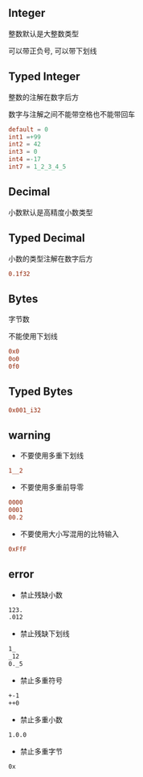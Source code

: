 ## Integer

整数默认是大整数类型

可以带正负号, 可以带下划线

## Typed Integer

整数的注解在数字后方

数字与注解之间不能带空格也不能带回车

```toml
default = 0
int1 =+99
int2 = 42
int3 = 0
int4 =-17
int7 = 1_2_3_4_5
```

## Decimal

小数默认是高精度小数类型


## Typed Decimal

小数的类型注解在数字后方

```toml
0.1f32
```

## Bytes

字节数

不能使用下划线

```toml
0x0
0o0
0f0
```

## Typed Bytes



```toml
0x001_i32
```


## warning

- 不要使用多重下划线

```toml
1__2
```

- 不要使用多重前导零

```toml
0000
0001
00.2
```

- 不要使用大小写混用的比特输入

```toml
0xFfF
```




## error

- 禁止残缺小数

```bash
123.
.012
```

- 禁止残缺下划线

```bash
1_
_12
0._5
```

- 禁止多重符号

```bash
+-1
++0
```


- 禁止多重小数
```bash
1.0.0
```

- 禁止多重字节

```bash
0x
```
